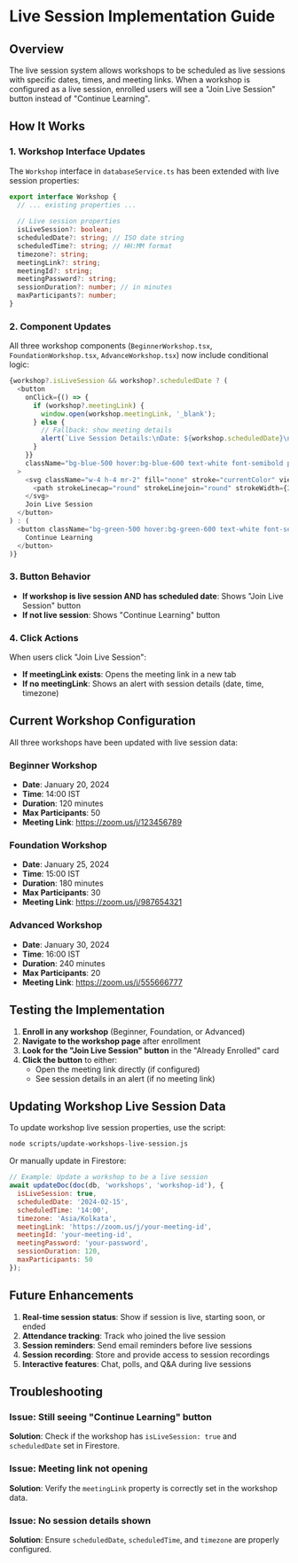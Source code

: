 # Live Session Implementation Guide

## Overview

The live session system allows workshops to be scheduled as live sessions with specific dates, times, and meeting links. When a workshop is configured as a live session, enrolled users will see a "Join Live Session" button instead of "Continue Learning".

## How It Works

### 1. Workshop Interface Updates

The `Workshop` interface in `databaseService.ts` has been extended with live session properties:

```typescript
export interface Workshop {
  // ... existing properties ...
  
  // Live session properties
  isLiveSession?: boolean;
  scheduledDate?: string; // ISO date string
  scheduledTime?: string; // HH:MM format
  timezone?: string;
  meetingLink?: string;
  meetingId?: string;
  meetingPassword?: string;
  sessionDuration?: number; // in minutes
  maxParticipants?: number;
}
```

### 2. Component Updates

All three workshop components (`BeginnerWorkshop.tsx`, `FoundationWorkshop.tsx`, `AdvanceWorkshop.tsx`) now include conditional logic:

```typescript
{workshop?.isLiveSession && workshop?.scheduledDate ? (
  <button 
    onClick={() => {
      if (workshop?.meetingLink) {
        window.open(workshop.meetingLink, '_blank');
      } else {
        // Fallback: show meeting details
        alert(`Live Session Details:\nDate: ${workshop.scheduledDate}\nTime: ${workshop.scheduledTime}\nTimezone: ${workshop.timezone || 'IST'}`);
      }
    }}
    className="bg-blue-500 hover:bg-blue-600 text-white font-semibold py-2 px-4 rounded-lg transition flex items-center justify-center"
  >
    <svg className="w-4 h-4 mr-2" fill="none" stroke="currentColor" viewBox="0 0 24 24">
      <path strokeLinecap="round" strokeLinejoin="round" strokeWidth={2} d="M15 10l4.553-2.276A1 1 0 0121 8.618v6.764a1 1 0 01-1.447.894L15 14M5 18h8a2 2 0 002-2V8a2 2 0 00-2-2H5a2 2 0 00-2 2v8a2 2 0 002 2z" />
    </svg>
    Join Live Session
  </button>
) : (
  <button className="bg-green-500 hover:bg-green-600 text-white font-semibold py-2 px-4 rounded-lg transition">
    Continue Learning
  </button>
)}
```

### 3. Button Behavior

- **If workshop is live session AND has scheduled date**: Shows "Join Live Session" button
- **If not live session**: Shows "Continue Learning" button

### 4. Click Actions

When users click "Join Live Session":
- **If meetingLink exists**: Opens the meeting link in a new tab
- **If no meetingLink**: Shows an alert with session details (date, time, timezone)

## Current Workshop Configuration

All three workshops have been updated with live session data:

### Beginner Workshop
- **Date**: January 20, 2024
- **Time**: 14:00 IST
- **Duration**: 120 minutes
- **Max Participants**: 50
- **Meeting Link**: https://zoom.us/j/123456789

### Foundation Workshop
- **Date**: January 25, 2024
- **Time**: 15:00 IST
- **Duration**: 180 minutes
- **Max Participants**: 30
- **Meeting Link**: https://zoom.us/j/987654321

### Advanced Workshop
- **Date**: January 30, 2024
- **Time**: 16:00 IST
- **Duration**: 240 minutes
- **Max Participants**: 20
- **Meeting Link**: https://zoom.us/j/555666777

## Testing the Implementation

1. **Enroll in any workshop** (Beginner, Foundation, or Advanced)
2. **Navigate to the workshop page** after enrollment
3. **Look for the "Join Live Session" button** in the "Already Enrolled" card
4. **Click the button** to either:
   - Open the meeting link directly (if configured)
   - See session details in an alert (if no meeting link)

## Updating Workshop Live Session Data

To update workshop live session properties, use the script:

```bash
node scripts/update-workshops-live-session.js
```

Or manually update in Firestore:

```javascript
// Example: Update a workshop to be a live session
await updateDoc(doc(db, 'workshops', 'workshop-id'), {
  isLiveSession: true,
  scheduledDate: '2024-02-15',
  scheduledTime: '14:00',
  timezone: 'Asia/Kolkata',
  meetingLink: 'https://zoom.us/j/your-meeting-id',
  meetingId: 'your-meeting-id',
  meetingPassword: 'your-password',
  sessionDuration: 120,
  maxParticipants: 50
});
```

## Future Enhancements

1. **Real-time session status**: Show if session is live, starting soon, or ended
2. **Attendance tracking**: Track who joined the live session
3. **Session reminders**: Send email reminders before live sessions
4. **Session recording**: Store and provide access to session recordings
5. **Interactive features**: Chat, polls, and Q&A during live sessions

## Troubleshooting

### Issue: Still seeing "Continue Learning" button
**Solution**: Check if the workshop has `isLiveSession: true` and `scheduledDate` set in Firestore.

### Issue: Meeting link not opening
**Solution**: Verify the `meetingLink` property is correctly set in the workshop data.

### Issue: No session details shown
**Solution**: Ensure `scheduledDate`, `scheduledTime`, and `timezone` are properly configured. 